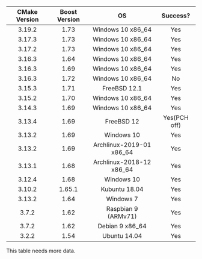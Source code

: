 | CMake Version | Boost Version | OS                       | Success? |
| :-----------: | :-----------: | :----------------------: | :------: |
| 3.19.2        | 1.73          | Windows 10 x86_64        | Yes      |
| 3.17.3        | 1.73          | Windows 10 x86_64        | Yes      |
| 3.17.2        | 1.73          | Windows 10 x86_64        | Yes      |
| 3.16.3        | 1.64          | Windows 10 x86_64        | Yes      |
| 3.16.3        | 1.69          | Windows 10 x86_64        | Yes      |
| 3.16.3        | 1.72          | Windows 10 x86_64        | No       |
| 3.15.3        | 1.71          | FreeBSD 12.1             | Yes      |
| 3.15.2        | 1.70          | Windows 10 x86_64        | Yes      |
| 3.14.3        | 1.69          | Windows 10 x86_64        | Yes      |
| 3.13.4        | 1.69          | FreeBSD 12               | Yes(PCH off) |
| 3.13.2        | 1.69          | Windows 10               | Yes      |
| 3.13.2        | 1.69          | Archlinux-2019-01 x86_64 | Yes      |
| 3.13.1        | 1.68          | Archlinux-2018-12 x86_64 | Yes      |
| 3.12.4        | 1.68          | Windows 10               | Yes      |
| 3.10.2        | 1.65.1        | Kubuntu 18.04            | Yes      |
| 3.13.2        | 1.64          | Windows 7                | Yes      |
| 3.7.2         | 1.62          | Raspbian 9 (ARMv71)      | Yes      |
| 3.7.2         | 1.62          | Debian 9 x86_64          | Yes      |
| 3.2.2         | 1.54          | Ubuntu 14.04             | Yes      |

This table needs more data.

